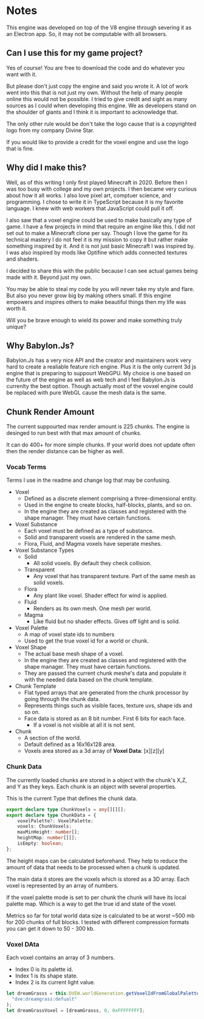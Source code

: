 # Notes

This engine was developed on top of the V8 engine through severing it as an Electron app. So, it may not be computable with all browsers.

## Can I use this for my game project?

Yes of course! You are free to download the code and do whatever you want with it. 

But please don't just copy the engine and said you wrote it. A lot of work went into this that is not just my own. Without the help of many people online this would not be possible. I tried to give credit and sight as many sources as I could when developing this engine. We as developers stand on the shoulder of giants and I think it is important to acknowledge that.

The only other rule would be don't take the logo cause that is a copyrighted logo from my company Divine Star. 

If you would like to provide a credit for the voxel engine and use the logo that is fine. 

## Why did I make this?

Well, as of this writing I only first played Minecraft in 2020. Before then I was too busy with college and my own projects. I then became very curious
about how it all works. I also love pixel art, comptuer science, and programming. I chose to write it in TypeScript because it is my favorite language. I knew with web workers that JavaScript could pull it off. 

I also saw that a voxel engine could be used to make basically any type of game. I have a few projects in mind that require an engine like this. I did not set out to make a Minecraft clone per say. Though I love the game for its technical mastery I do not feel it is my mission to copy it but rather make something inspired by it. And it is not just basic Minecraft I was inspired by. I was also inspired by mods like Optifine which adds connected textures and shaders. 

I decided to share this with the public because I can see actual games being made with it. Beyond just my own. 

You may be able to steal my code by you will never take my style and flare. But also you never grow big by making others small. If this engine empowers and inspires others to make beautiful things then my life was worth it. 

Will you be brave enough to wield its power and make something truly unique? 

## Why Babylon.Js?

Babylon.Js has a very nice API and the creator and maintainers work very hard to create a realiable feature rich engine. Plus it is the only current 3d js engine that is preparing to suppourt WebGPU. My choice is one based on the future of the engine as well as web tech and I feel Babylon.Js is currenlty the best option. Though actually most of the vovxel engine could be replaced with pure WebGL cause the mesh data is the same. 

## Chunk Render Amount

The current suppourted max render amount is 225 chunks. The engine is desinged to run best with that max amount of chunks. 

It can do 400+ for more simple chunks. If your world does not update often then the render distance can be higher as well.

### Vocab Terms

Terms I use in the readme and change log that may be confusing. 
- Voxel
  - Defined as a discrete element comprising a three-dimensional entity.
  - Used in the engine to create blocks, half-blocks, plants, and so on.
  - In the engine they are created as classes and registered with the shape manager. They must have certain functions.
- Voxel Substance
  - Each voxel must be defined as a type of substance. 
  - Solid and transparent voxels are rendered in the same mesh. 
  - Flora, Fluid, and Magma voxels have seperate meshes. 
- Voxel Substance Types
  - Solid
    - All solid voxels. By default they check collision. 
  - Transparent
    - Any voxel that has transparent texture. Part of the same mesh as solid voxels. 
  - Flora
    - Any plant like voxel. Shader effect for wind is applied.
  - Fluid
    - Renders as its own mesh. One mesh per world.
  - Magma
    - Like fluid but no shader effects. Gives off light and is solid.
- Voxel Palette
  - A map of voxel state ids to numbers
  - Used to get the true voxel id for a world or chunk. 
- Voxel Shape
  - The actual base mesh shape of a voxel. 
  - In the engine they are created as classes and registered with the shape manager. They must have certain functions.
  - They are passed the current chunk meshe's data and populate it with the needed data based on the 
  chunk template.
- Chunk Template
  - Flat typed arrays that are generated from the chunk processor by going through the chunk data.
  - Represents things such as visible faces, texture uvs, shape ids and so on. 
  - Face data is stored as an 8 bit number. First 6 bits for each face.
    - If a voxel is not visible at all it is not sent. 
- Chunk
  - A section of the world. 
  - Default defined as a 16x16x128 area. 
  - Voxels area stored as a 3d array of **Voxel Data**: \[x\]\[z\]\[y\]


### Chunk Data
The currently loaded chunks are stored in a object with the chunk's X,Z, and Y as they keys. Each chunk is an object with several properties. 

This is the current Type that defines the chunk data.
```ts
export declare type ChunkVoxels = any[][][];
export declare type ChunkData = {
    voxelPalette?: VoxelPalette;
    voxels: ChunkVoxels;
    maxMinHeight: number[];
    heightMap: number[][];
    isEmpty: boolean;
};
```
The height maps can be calculated beforehand. They help to reduce the amount of data that needs to be processed when a chunk is updated.

The main data it stores are the voxels which is stored as a 3D array. Each voxel is represented by an array of numbers. 

If the voxel palette mode is set to per chunk the chunk will have its local palette map. Which is a way to get the true id and state of the voxel. 

Metrics so far for total world data size is calculated to be at worst ~500 mb for 200 chunks of full blocks. I tested with different compression formats you can get it down to 50 - 300 kb.

### Voxel DAta
 Each voxel contains an array of 3 numbers. 
  - Index 0 is its palette id.
  - Index 1 is its shape state.
  - Index 2 is its current light value.

```ts
let dreamGrasss = this.DVEW.worldGeneration.getVoxelIdFromGlobalPalette(
  "dve:dreamgrass:defualt"
);
let dreamGrassVoxel = [dreamGrasss, 0, 0xFFFFFFFF];
```
 





